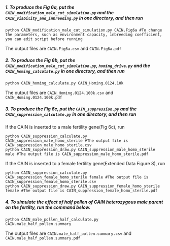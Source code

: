 ##### 1. To produce the Fig 6a, put the `CAIN_modification_male_cut_simulation.py` and the `CAIN_viability_and_inbreeding.py` in one directory, and then run   
```
python CAIN_modification_male_cut_simulation.py CAIN.Fig6a #To change the parameters, such as environment capacity, inbreeding coefficient, you can edit script before running
```
The output files are `CAIN.Fig6a.csv` and `CAIN.Fig6a.pdf`
##### 2. To produce the Fig 6b, put the `CAIN_modification_male_cut_simulation.py`, `homing_drive.py` and the `CAIN_homing_calculate.py` in one directory, and then run
```
python CAIN_homing_calculate.py CAIN_Homing.0124.10k
```
The output files are `CAIN_Homing.0124.100k.csv` and `CAIN_Homing.0124.100k.pdf`
##### 3. To produce the Fig 6c, put the `CAIN_suppression.py` and the `CAIN_suppression_calculate.py` in one directory, and then run
If the CAIN is inserted to a male fertility gene(Fig 6c), run
```
python CAIN_suppression_calculate.py CAIN_suppression_male_homo_sterile #The output file is CAIN_suppression_male_homo_sterile.csv
python CAIN_suppression_draw.py CAIN_suppression_male_homo_sterile male #The output file is CAIN_suppression_male_homo_sterile.pdf
```
If the CAIN is inserted to a female fertility gene(Extended Data Figure 8), run
```
python CAIN_suppression_calculate.py CAIN_suppression_female_homo_sterile female #The output file is CAIN_suppression_female_homo_sterile.csv
python CAIN_suppression_draw.py CAIN_suppression_female_homo_sterile female #The output file is CAIN_suppression_female_homo_sterile.pdf
```
##### 4. To simulate the effect of half pollen of CAIN heterozygous male parent on the fertilty, run the command below.
```
python CAIN_male_pollen_half_calculate.py CAIN.male_half_pollen.summary
```
The output files are `CAIN.male_half_pollen.summary.csv` and `CAIN.male_half_pollen.summary.pdf`
